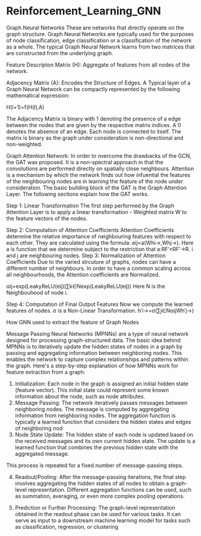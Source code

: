 # Reinforcement_Learning_GNN

Graph Neural Networks
These are networks that directly operate on the graph structure. Graph Neural Networks are typically used for the purposes of node classification, edge classification or a classification of the network as a whole. The typical Graph Neural Network learns from two matrices that are constructed from the underlying graph.

Feature Descripton Matrix (H): Aggregate of features from all nodes of the network. 



Adjacency Matrix (A): Encodes the Structure of Edges. 
A Typical layer of a Graph Neural Network can be compactly represented by the following mathematical expression:

H(l+1)=f(H(l),A)

The Adjacency Matrix is binary with 1 denoting the presence of a edge between the nodes that are given by the respective matrix indices. A 0 denotes the absence of an edge. Each node is connected to itself. The matrix is binary as the graph under consideration is non-directional and non-weighted. 

Graph Attention Network:
In order to overcome the drawbacks of the GCN, the GAT was proposed. It is a non-spectral approach in that the convolutions are performed directly on spatially close neighbours. Attention is a mechanism by which the network finds out how infuential the features of the neighbouring nodes are in learning the feature of the node under consideration. The basic building block of the GAT is the Graph Attention Layer. The following sections explain how the GAT works.

Step 1: Linear Transformation
The first step performed by the Graph Attention Layer is to apply a linear transformation - Weighted matrix W  to the feature vectors of the nodes. 

Step 2: Computation of Attention Coefficients
Attention Coefficients determine the relative importance of neighbouring features with respect to each other. They are calculated using the formula:  eij=a(Whi→,Whj→). Here a is function that we determine subject to the restriction that a:RF′×RF′→R. i and j are neighbouring nodes.
Step 3: Normalization of Attention Coefficients
Due to the varied strcuture of graphs, nodes can have a different number of neighbours. In order to have a common scaling acroos all neighbourhoods, the Attention coefficients are Normalized. 

αij=exp(LeakyReLU(eij))∑k∈Nexp(LeakyReLU(eij))
Here N is the Neighbouhood of node i.

Step 4: Computation of Final Output Features
Now we compute the learned features of nodes. σ is a Non-Linear Transformation.
h′i→=σ(∑j∈NαijWh′j→)



How GNN used to extract the feature of Graph Nodes

Message Passing Neural Networks (MPNNs) are a type of neural network designed for processing graph-structured data. The basic idea behind MPNNs is to iteratively update the hidden states of nodes in a graph by passing and aggregating information between neighboring nodes. This enables the network to capture complex relationships and patterns within the graph.
Here's a step-by-step explanation of how MPNNs work for feature extraction from a graph:

1. Initialization:
Each node in the graph is assigned an initial hidden state (feature vector). This initial state could represent some known information about the node, such as node attributes.
2. Message Passing:
The network iteratively passes messages between neighboring nodes. The message is computed by aggregating information from neighboring nodes. The aggregation function is typically a learned function that considers the hidden states and edges of neighboring nod
3. Node State Update:
The hidden state of each node is updated based on the received messages and its own current hidden state. The update is a learned function that combines the previous hidden state with the aggregated message.

This process is repeated for a fixed number of message-passing steps.

4. Readout/Pooling:
After the message-passing iterations, the final step involves aggregating the hidden states of all nodes to obtain a graph-level representation. Different aggregation functions can be used, such as summation, averaging, or even more complex pooling operations.

5. Prediction or Further Processing:
The graph-level representation obtained in the readout phase can be used for various tasks. It can serve as input to a downstream machine learning model for tasks such as classification, regression, or clustering
